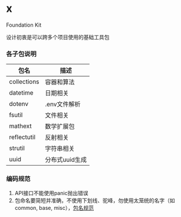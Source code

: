 # x 

Foundation Kit 

设计初衷是可以跨多个项目使用的基础工具包


### 各子包说明


包名        |  描述
------------|-----------------------------
collections | 容器和算法
datetime    | 日期相关
dotenv      | .env文件解析
fsutil      | 文件相关
mathext     | 数学扩展包  
reflectutil | 反射相关
strutil     | 字符串相关  
uuid        | 分布式uuid生成


### 编码规范

1. API接口不能使用panic抛出错误
2. 包命名要简短并准确，不使用下划线、驼峰，勿使用太笼统的名字（如common, base, misc），[包名规范](https://blog.golang.org/package-names)
